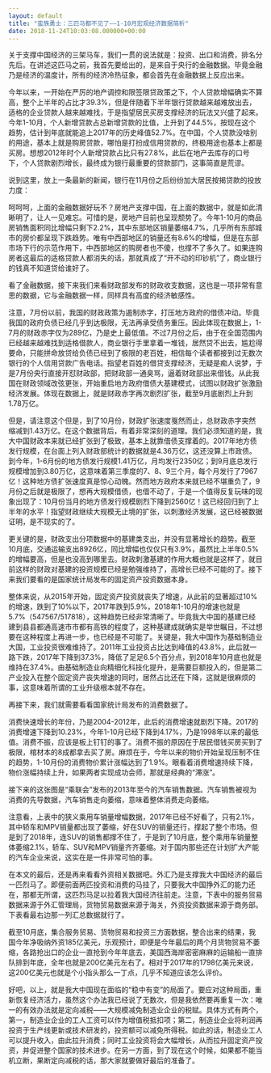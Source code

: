 ```yaml
---
layout: default
title: "蛮族勇士：三匹马都不见了——1-10月宏观经济数据简析"
date: 2018-11-24T10:03:08.000000+00:00
---
```


关于支撑中国经济的三架马车，我们一贯的说法就是：投资、出口和消费，排名分先后。在讲述这匹马之前，我首先要给出的，是来自于央行的金融数据。毕竟金融乃是经济的温度计，所有的经济冷热征象，都会首先在金融数据上反应出来。

今年以来，一开始在严厉的地产调控和限签限贷政策之下，个人贷款增幅确实不算高，整个上半年的占比才39.3%，但是伴随着下半年银行贷款越来越难放出去，适格的企业贷款人越来越难找，于是指望居民买房支撑经济的玩法又兴盛了起来。今年1-10月，个人新增贷款占总新增贷款的比值，上升到了44.5%，按现在这个趋势，估计到年底就能追上2017年的历史峰值52.7%。在中国，个人贷款没啥别的用途，基本上就是购房贷款，哪怕是打扮成信用贷款的，终极用途也基本上都是买房。想想2012年时个人新增贷款占比只有27.8%，此后在地产去库存的口号下，个人贷款剧烈增长，最终成为银行最重要的贷款部门，这事简直是荒谬。

说到这里，放上一条最新的新闻，银行在11月份之后纷纷加大居民按揭贷款的投放力度：

呵呵呵，上面的金融数据好玩不？房地产支撑中国，在上面的数据中，就是如此清晰明了，让人一见难忘。可惜的是，房地产目前也呈现颓势了。今年1-10月的商品房销售面积同比增幅只剩下2.2%，其中东部地区销量萎缩4.7%，几乎所有东部城市的房价都呈现下跌趋势。唯有中西部地区的销量还有8.6%的增幅，但是在东部市场下行的示范作用下，中西部地区的购房者也不傻，也撑不了多久了。如果连购房者这最后的适格贷款人都消失的话，那就真成了“开不动的印钞机”了，商业银行的钱真不知道贷给谁好了。

看了金融数据，接下来我们来看财政部发布的财政收支数据，这也是一项非常有意思的数据，它与金融数据一样，同样具有高度的经济敏感性。

注意，7月份以前，我国的财政政策为遏制赤字，打压地方政府的借债冲动。毕竟我国的政府负债已经几乎到达极限，无法再承受债务重压。因此体现在数据上，1-7月的财政赤字仅为289亿，乃是史上最低值。不过7月份之后，由于在全国范围内已经越来越难找到适格借款人，商业银行手里拿着一堆钱，居然贷不出去，尴尬得要命，只能拼命放贷给负债已经到了极限的老百姓，相信每个读者都接到过无数次银行的个人信用贷款广告电话。指望老百姓的借贷支撑经济，无疑是痴人说梦，于是7月份央行直接开怼财政部，把财政部一通臭骂，逼着财政部出来借钱。从此我国在财政领域改弦更张，开始重启地方政府借债大基建模式，试图以财政扩张激励经济发展。体现在数据上，就是财政赤字再次剧烈扩张，截至9月底剧烈上升到1.78万亿。

但是，请注意这个但是，到了10月份，财政扩张速度戛然而止，总财政赤字突然缩减到1.43万亿。在这个数据背后，有着非常深刻的道理。我们必须知道的是，我大中国财政本来就已经扩张到了极致，基本上就靠借债支撑着的。2017年地方债发行规模，在台面上列入财政部统计的数据就是4.36万亿，这还没算上市政债。到今年，1-6月份的地方债发行规模1.41万亿，月均发行2350亿；到9月底总发行规模增加到3.80万亿，这意味着第三季度的7、8、9三个月，每个月发行了7967亿！这种地方债扩张速度真是惊心动魄。然而地方政府本来就已经不堪重负了，9月份之后就是极限了，想再大规模借债，也借不动了，于是一个值得反复玩味的现象出现了：10月份当月的地方债发行规模剧烈下降到2560亿！这已经回归到了上半年的水平！指望财政继续大规模无止境的扩张，以刺激经济发展，这已经被数据证明，是不现实的了。

更关键的是，财政支出分项数据中的基建类支出，并没有显著增长的趋势。截至10月底，交通运输支出8926亿，同比增幅也仅仅只有3.9%，虽然比上半年0.5%的增幅要高，但是也没高到哪里去。财政刺激基建的作用大概也就是这样了，就目前这样的财政对基建的投资规模已经是勉强维持了，高增长已经不可能的了。接下来我们要看的是国家统计局发布的固定资产投资数据本身。

整体来说，从2015年开始，固定资产投资就丧失了增速，从此前的显著超过10%的增速，跌到了10%以下，2017年跌到5.9%，2018年1-10月的增速也就是5.7%（547567/517818），这种趋势已经非常清晰了。毕竟我大中国的基建已经建到县县都通高速市市都有高铁的程度了，这种基建成就确实是举世瞩目，不过想要在这种程度上再进一步，也已经是不可能了。关键是，我大中国作为基础制造业大国，工业投资很难维持了。2011年工业投资占比达到峰值的43.8%，此后就一路下跌，2017年下降到37.3%，降低了足足6.5个百分点，到2018年10月底也就是维持在37.4%。由基础制造业向精细化科技化提升，是需要巨额投入的，但是第二产业投入在整个固定资产丧失增速的同时，居然占比还在下降，这就是很麻烦的事，这意味着所谓的工业升级根本就不存在。

再接下来，我们就需要看看国家统计局发布的消费数据了。

消费快速增长的年份，乃是2004-2012年，此后的消费增速就剧烈下降。2017的消费增速下降到10.23%，今年1-10月已经下降到4.17%，乃是1998年以来的最低值。消费不振，应该是板上钉钉的事了。消费不振的原因在于居民借钱买房买到了极限，棺材本的8成都拿去买了房。麻烦在于，今年以来的物价开始呈现压制不住的趋势，1-10月份的消费物价累计涨幅达到了1.9%。眼看着消费增速持续下降，物价涨幅持续上升，如果两者实现成功会师，那就是经典的“滞涨”。

接下来的这张图是“乘联会”发布的2013年至今的汽车销售数据。汽车销售被视为消费的先导数据，汽车销售走向萎缩，意味着整体消费走向萎缩。

注意看，上表中的狭义乘用车销量增幅数据，2017年已经不好看了，只有2.1%，其中轿车和MPV销量都出现了萎缩，好在SUV的销量还行，撑起了整个市场。但是到了2018年，连SUV的销售都撑不住了，于是到了10月底，整个乘用车销量整体萎缩2.1%，轿车、SUV和MPV销量齐齐萎缩。对于国内那些还在计划扩大产能的汽车企业来说，这实在是一件非常可怕的事。

在本文的最后，还是再来看看外资相关数据吧。外汇乃是支撑我大中国经济的最后一匹烈马了。即便前面两匹投资和消费的马挂了，只要我大中国挣外汇的能力还在，那都无所谓，这匹烈马足以拉着我大国经济往前走。注意，下表中的服务贸易数据来源于外汇管理局，货物贸易数据来源于海关，外资投资数据来源于商务部。下表看最右边那一列汇总数据就行了。

截至10月底，集合服务贸易、货物贸易和投资三方面数据，整合出来的结果，我国今年净吸纳外资185亿美元，乐观预计，即便是今年最后的两个月货物贸易不萎缩，各路抢出口的企业一直抢到今年年底去，美国西海岸密密麻麻的运输船一直排队排到年底，全年也就是200亿美元左右了。相对于2017年的1798亿美元来说，这200亿美元也就是个小指头那么一丁点，几乎不知道应该怎么评价。

好吧，以上，就是我大中国现在面临的“稳中有变”的局面了。要应对这种局面，重新恢复经济活力，虽然这个办法我已经说了无数次，但是我依然要再重复一次：唯一的有效办法就是定向减税——大规模减免制造业企业的税赋。具体方式有两个，第一，制造业企业的工人工资可以作为增值税抵扣项；第二，制造业企业将利润再投资于生产线更新或技术研发的，投资额可以减免所得税。如此的话，制造业工人可以提升收入，由此拉升消费；同时工业投资将会大幅增长，从而拉升固定资产投资，并促进整个国家的技术进步。在另一方面，到了现在这个时候，如果都不能当机立断，果断定向减税的话，那大家就要做好最后的准备了。

